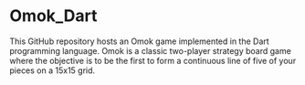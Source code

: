# Omok_Dart
This GitHub repository hosts an Omok game implemented in the Dart programming language. Omok is a classic two-player strategy board game where the objective is to be the first to form a continuous line of five of your pieces on a 15x15 grid.
